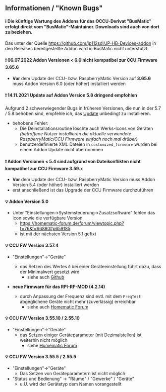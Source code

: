 ## Informationen / "Known Bugs"

#### ℹ️ Die künftige Wartung des Addons für das OCCU-Derivat "BusMatic" erfolgt direkt vom "BusMatic"-Maintainer. Downloads sind auch von dort zu beziehen.
Das unter der Quelle https://github.com/jp112sdl/JP-HB-Devices-addon in den Releases bereitgestellte Addon wird in BusMatic nicht unterstützt.

#### ❗ 06.07.2022 Addon Versionen < 6.0 nicht kompatibel zur CCU Firmware 3.65.6
- **Vor** dem Update der CCU- bzw. RaspberryMatic Version auf **3.65.6** muss Addon Version 6.0 (oder höher) installiert werden


#### ❗ 14.11.2021 Update auf Addon Version 5.8 dringend empfohlen
Aufgrund 2 schwerwiegender Bugs in früheren Versionen, die nun in der 5.7 / 5.8 behoben sind, empfehle ich, das [Update](https://github.com/jp112sdl/JP-HB-Devices-addon/releases/latest) unbedingt zu installieren.
- behobene Fehler: 
  - Die Deinstallationsroutine löschte auch Werks-Icons von Geräten _(betroffene Nutzer installieren die aktuelle verwendete RaspberryMatic/CCU Firmware einfach noch mal drüber)_
  - benutzerdefinierte XML Dateien in `customized_firmware` wurden bei einem Addon Update nicht übernommen

#### ❗ Addon Versionen < 5.4 sind aufgrund von Dateikonflikten nicht kompatibel zur CCU Firmware 3.59.x 
- **Vor** dem Update der CCU- bzw. RaspberryMatic Version muss Addon Version 5.4 (oder höher) installiert werden
- erst anschließend ist das Upgrade der CCU Firmware durchzuführen


#### 💡 Addon Version 5.0
- Unter "Einstellungen->Systemsteuerung->Zusatzsoftware" fehlen das Icon sowie die verfügbare Version
  - https://homematic-forum.de/forum/viewtopic.php?f=76&t=66890#p659185
  - ist mit der nächsten Version 5.1 gefixt


#### 💡 CCU FW Version 3.57.4 
- "Einstellungen"->"Geräte"
  - das Setzen des Wertes `0` bei einer Geräteeinstellung führt dazu, dass der Minimalwert gesetzt wird
    - siehe auch [Github](https://github.com/jens-maus/RaspberryMatic/issues/1058#issuecomment-791913360)

- **neue Firmware für das RPI-RF-MOD (4.2.14)**
  - durch Anpassung der Frequenz sind evtl. mit dem `FreqTest` abgeglichene Geräte nicht mehr (zuverlässig) erreichbar
    - siehe auch [Homematic Forum](https://homematic-forum.de/forum/viewtopic.php?f=76&t=63125&p=648643#p648640)

#### 💡 CCU FW Version 3.55.10 / 2.55.10
- "Einstellungen"->"Geräte"
  - das Setzen einiger Geräteparameter (mit Dezimalstellen) ist weiterhin nicht möglich
    - siehe [Homematic Forum](https://homematic-forum.de/forum/viewtopic.php?p=638789#p638780)
  
#### 💡 CCU FW Version 3.55.5 / 2.55.5
- "Einstellungen"->"Geräte"
  - Das Setzen von Geräteparametern ist nicht möglich
- "Status und Bedienung" -> "Räume" / "Gewerke" / "Geräte"
  - u.U. wird der Gerätetyp dem Namen vorangestellt
